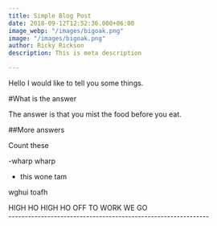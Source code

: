 ```yaml
---
title: Simple Blog Post
date: 2018-09-12T12:52:36.000+06:00
image_webp: "/images/bigoak.png"
image: "/images/bigoak.png"
author: Ricky Rickson
description: This is meta description

---
```

Hello I would like to tell you some things.

\#What is the answer

The answer is that you mist the food before you eat.

\##More answers 

Count these

\-wharp wharp

* this wone tam

wghui toafh

 

HIGH HO HIGH HO OFF TO WORK WE GO  
\--------------------------------------------------------------